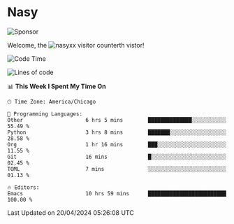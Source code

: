 # Nasy

<!--
<p align="center">
<img height="200" src="https://github-readme-stats.vercel.app/api?username=nasyxx&count_private=true&show_icons=true&theme=dracula&include_all_commits=true"/>
<img height="200" src="https://github-readme-stats.vercel.app/api/top-langs/?username=nasyxx&theme=dracula&hide=html,jupyter+notebook&count_private=true&show_icons=true"/>
</p>

  
----------------
-->

![Sponsor](https://img.shields.io/static/v1.svg?label=Sponsor&message=%E2%9D%A4&logo=GitHub&style=flat&color=pink)
 
Welcome, the ![nasyxx visitor counter](https://count.getloli.com/get/@nasyxx?theme=rule34)th vistor!
 
<!--START_SECTION:waka-->
![Code Time](http://img.shields.io/badge/Code%20Time-4%2C395%20hrs%2043%20mins-blue)

![Lines of code](https://img.shields.io/badge/From%20Hello%20World%20I%27ve%20Written-6.3%20million%20lines%20of%20code-blue)

📊 **This Week I Spent My Time On** 

```text
🕑︎ Time Zone: America/Chicago

💬 Programming Languages: 
Other                    6 hrs 5 mins        ██████████████░░░░░░░░░░░   55.49 % 
Python                   3 hrs 8 mins        ███████░░░░░░░░░░░░░░░░░░   28.58 % 
Org                      1 hr 16 mins        ███░░░░░░░░░░░░░░░░░░░░░░   11.55 % 
Git                      16 mins             █░░░░░░░░░░░░░░░░░░░░░░░░   02.45 % 
TOML                     7 mins              ░░░░░░░░░░░░░░░░░░░░░░░░░   01.13 % 

🔥 Editors: 
Emacs                    10 hrs 59 mins      █████████████████████████   100.00 % 
```


 Last Updated on 20/04/2024 05:26:08 UTC
<!--END_SECTION:waka-->

<!-- ![visitors](https://visitor-badge.laobi.icu/badge?page_id=nasyxx.nasyxx) -->
